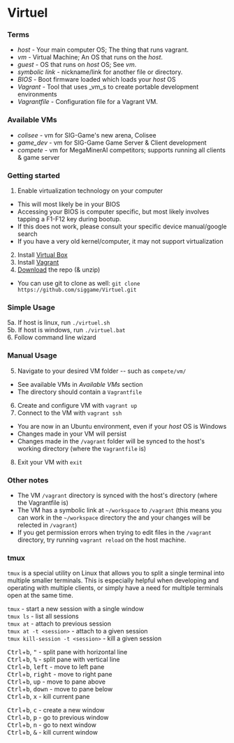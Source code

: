# Virtuel

### Terms
- _host_ - Your main computer OS; The thing that runs vagrant.
- _vm_ - Virtual Machine; An OS that runs on the _host_. 
- _guest_ - OS that runs on _host_ OS; See _vm_.
- _symbolic link_ - nickname/link for another file or directory.
- _BIOS_ - Boot firmware loaded which loads your _host_ OS
- _Vagrant_ - Tool that uses _vm_s to create portable development environments
- _Vagrantfile_ - Configuration file for a Vagrant VM. 

### Available VMs
- _colisee_ - vm for SIG-Game's new arena, Colisee
- _game_dev_ - vm for SIG-Game Game Server & Client development
- _compete_ - vm for MegaMinerAI competitors; supports running all clients & game server

### Getting started
1. Enable virtualization technology on your computer  
  - This will most likely be in your BIOS  
  - Accessing your BIOS is computer specific, but most likely involves tapping a F1-F12 key during bootup.  
  - If this does not work, please consult your specific device manual/google search  
  - If you have a very old kernel/computer, it may not support virtualization    
2. Install [Virtual Box](https://www.virtualbox.org/wiki/Downloads)  
3. Install [Vagrant](https://www.vagrantup.com/docs/installation/)  
4. [Download](https://github.com/siggame/Virtuel/archive/master.zip) the repo (& unzip)  
  - You can use git to clone as well: `git clone https://github.com/siggame/Virtuel.git`  

### Simple Usage
5a. If host is linux, run `./virtuel.sh`  
5b. If host is windows, run `./virtuel.bat`  
6. Follow command line wizard   

### Manual Usage
5. Navigate to your desired VM folder -- such as `compete/vm/`  
  - See available VMs in _Available VMs_ section
  - The directory should contain a `Vagrantfile`
6. Create and configure VM with `vagrant up`  
7. Connect to the VM with `vagrant ssh`  
  - You are now in an Ubuntu environment, even if your _host_ OS is Windows
  - Changes made in your VM will persist
  - Changes made in the `/vagrant` folder will be synced to the host's working directory (where the `Vagrantfile` is)
8. Exit your VM with `exit`

### Other notes
- The VM `/vagrant` directory is synced with the host's directory (where the Vagrantfile is)
- The VM has a symbolic link at `~/workspace` to `/vagrant` (this means you can work in the `~/workspace` directory the and your changes will be relected in `/vagrant`)
- If you get permission errors when trying to edit files in the `/vagrant` directory, try running `vagrant reload` on the host machine.

### tmux
`tmux` is a special utility on Linux that allows you to split a single terminal into multiple smaller terminals. This is especially helpful when developing and operating with multiple clients, or simply have a need for multiple terminals open at the same time.

`tmux` - start a new session with a single window   
`tmux ls` - list all sessions  
`tmux at` - attach to previous session  
`tmux at -t <session>` - attach to a given session  
`tmux kill-session -t <session>` - kill a given session  


<kbd>Ctrl</kbd>+<kbd>b</kbd>, <kbd>"</kbd> - split pane with horizontal line  
<kbd>Ctrl</kbd>+<kbd>b</kbd>, <kbd>%</kbd> - split pane with vertical line  
<kbd>Ctrl</kbd>+<kbd>b</kbd>, <kbd>left</kbd> - move to left pane  
<kbd>Ctrl</kbd>+<kbd>b</kbd>, <kbd>right</kbd> - move to right pane  
<kbd>Ctrl</kbd>+<kbd>b</kbd>, <kbd>up</kbd> - move to pane above  
<kbd>Ctrl</kbd>+<kbd>b</kbd>, <kbd>down</kbd> - move to pane below  
<kbd>Ctrl</kbd>+<kbd>b</kbd>, <kbd>x</kbd> - kill current pane  

<kbd>Ctrl</kbd>+<kbd>b</kbd>, <kbd>c</kbd> - create a new window  
<kbd>Ctrl</kbd>+<kbd>b</kbd>, <kbd>p</kbd> - go to previous window  
<kbd>Ctrl</kbd>+<kbd>b</kbd>, <kbd>n</kbd> - go to next window  
<kbd>Ctrl</kbd>+<kbd>b</kbd>, <kbd>&</kbd> - kill current window        
